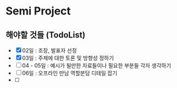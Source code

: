 # Semi Project

## 해야할 것들 (TodoList)

- [x] 02일      :   조장, 발표자 선정 
- [x] 03일      :   주제에 대한 토론 및 방향성 정하기
- [ ] 04 - 05일 :   예시가 될만한 자료들이나 필요한 부분들 각자 생각하기
- [ ] 06일      :   오프라인 만남 역할분담 디테일 잡기
- [ ] 